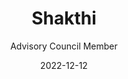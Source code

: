 ---
title: "Shakthi"
subsubtitle: "India Election Fact-Checking Collective"
subtitle: "Advisory Council Member"
date: 2022-12-12
image: "/images/shakthi.png"
link: "https://projectshakti.in/"
draft: false
weight: 9
caption:  "Shakti: India Election Fact-Checking Collective, is a consortium of fact-checkers and news publishers in India who started working collaboratively in the run up to the 2024 polls to aid early detection of online misinformation and deepfakes, and to amplify the reach of fact-checks in local languages. Driven by DataLEADS, this effort was run in collaboration with the Misinformation Combat Alliance (MCA), The Quint, Vishvas News, BOOM, Factly and Newschecker and is enabled with support from the Google News Initiative."
---